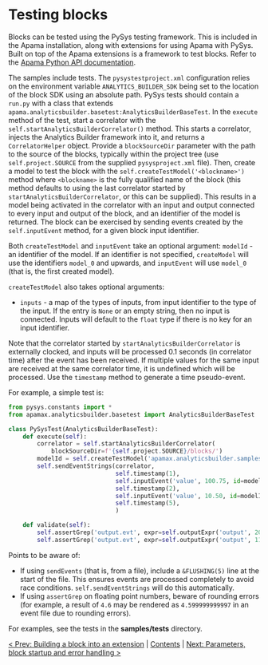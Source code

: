 # Testing blocks

Blocks can be tested using the PySys testing framework. This is included in the Apama installation, along with extensions for using Apama with PySys. Built on top of the Apama extensions is a framework to test blocks. Refer to the [Apama Python API documentation](http://www.apamacommunity.com/documents/10.5.3.0/apama_10.5.3.0_webhelp/pydoc/).

The samples include tests. The `pysystestproject.xml` configuration relies on the environment variable `ANALYTICS_BUILDER_SDK` being set to the location of the block SDK using an absolute path. PySys tests should contain a `run.py` with a class that extends `apama.analyticsbuilder.basetest:AnalyticsBuilderBaseTest`. In the `execute` method of the test, start a correlator with the `self.startAnalyticsBuilderCorrelator()` method. This starts a correlator, injects the Analytics Builder framework into it, and returns a `CorrelatorHelper` object. Provide a `blockSourceDir` parameter with the path to the source of the blocks, typically within the project tree (use `self.project.SOURCE` from the supplied `pysysproject.xml` file). Then, create a model to test the block with the `self.createTestModel('<blockname>')` method where `<blockname>` is the fully qualified name of the block (this method defaults to using the last correlator started by `startAnalyticsBuilderCorrelator`, or this can be supplied). This results in a model being activated in the correlator with an input and output connected to every input and output of the block, and an identifier of the model is returned. The block can be exercised by sending events created by the `self.inputEvent` method, for a given block input identifier.

Both `createTestModel` and `inputEvent` take an optional argument: `modelId` - an identifier of the model. If an identifier is not specified, `createModel` will use the identifiers `model_0` and upwards, and `inputEvent` will use `model_0` (that is, the first created model). 

`createTestModel` also takes optional arguments:

* `inputs` - a map of the types of inputs, from input identifier to the type of the input. If the entry is `None` or an empty string, then no input is connected. Inputs will default to the `float` type if there is no key for an input identifier.

Note that the correlator started by `startAnalyticsBuilderCorrelator` is externally clocked, and inputs will be processed 0.1 seconds (in correlator time) after the event has been received. If multiple values for the same input are received at the same correlator time, it is undefined which will be processed. Use the `timestamp` method to generate a time pseudo-event.

For example, a simple test is:

```python
from pysys.constants import *
from apamax.analyticsbuilder.basetest import AnalyticsBuilderBaseTest

class PySysTest(AnalyticsBuilderBaseTest):
    def execute(self):
        correlator = self.startAnalyticsBuilderCorrelator(
            blockSourceDir=f'{self.project.SOURCE}/blocks/')
        modelId = self.createTestModel('apamax.analyticsbuilder.samples.Offset')
        self.sendEventStrings(correlator,
                              self.timestamp(1),
                              self.inputEvent('value', 100.75, id=modelId),
                              self.timestamp(2),
                              self.inputEvent('value', 10.50, id=modelId),
                              self.timestamp(5),
                              )

    def validate(self):
        self.assertGrep('output.evt', expr=self.outputExpr('output', 200.75))
        self.assertGrep('output.evt', expr=self.outputExpr('output', 110.50))

```

Points to be aware of:

* If using `sendEvents` (that is, from a file), include a `&FLUSHING(5)` line at the start of the file. This ensures events are processed completely to avoid race conditions. `self.sendEventStrings` will do this automatically.
* If using `assertGrep` on floating point numbers, beware of rounding errors (for example, a result of `4.6` may be rendered as `4.599999999997` in an event file due to rounding errors).

For examples, see the tests in the **samples/tests** directory.

[< Prev: Building a block into an extension](030-BuildingExtensions.md) | [Contents](000-contents.md) | [Next: Parameters, block startup and error handling >](040-Parameters.md) 

